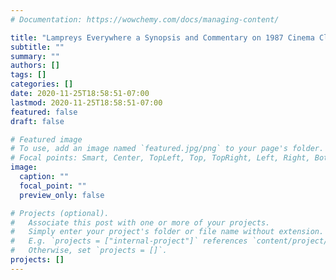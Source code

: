 ```yaml
---
# Documentation: https://wowchemy.com/docs/managing-content/

title: "Lampreys Everywhere a Synopsis and Commentary on 1987 Cinema Classic the Lost Boys"
subtitle: ""
summary: ""
authors: []
tags: []
categories: []
date: 2020-11-25T18:58:51-07:00
lastmod: 2020-11-25T18:58:51-07:00
featured: false
draft: false

# Featured image
# To use, add an image named `featured.jpg/png` to your page's folder.
# Focal points: Smart, Center, TopLeft, Top, TopRight, Left, Right, BottomLeft, Bottom, BottomRight.
image:
  caption: ""
  focal_point: ""
  preview_only: false

# Projects (optional).
#   Associate this post with one or more of your projects.
#   Simply enter your project's folder or file name without extension.
#   E.g. `projects = ["internal-project"]` references `content/project/deep-learning/index.md`.
#   Otherwise, set `projects = []`.
projects: []
---
```

